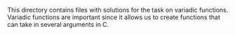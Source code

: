 This directory contains files with solutions for the task on variadic functions. Variadic functions are important since it allows us to create functions that can take in several arguments in C.
